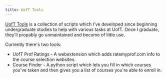 ```yaml
---
title: UofT Tools
---
```


[UofT Tools](https://github.com/potato-diet/uoft-tools) is a collection of scripts which I've developed since beginning undergraduate studies to help with various tasks at UofT. Once I graduate, they'll propably go unmaintained and become of little use.

Currently there's two tools:
* UofT Prof Ratings - A webextension which adds ratemyprof.com info to the course selection websites.
* Course Finder - A python script which lets you fill in which courses you've taken and then gives you a list of courses you're able to enroll in.
